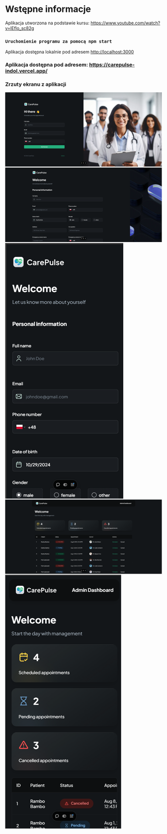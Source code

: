 # Wstępne informacje

Aplikacja utworzona na podstawie kursu: https://www.youtube.com/watch?v=lEflo_sc82g


### `Uruchomienie programu za pomocą npm start`

Aplikacja dostępna lokalnie pod adresem [http://localhost:3000](http://localhost:3000)


### Aplikacja dostępna pod adresem: https://carepulse-indol.vercel.app/

### Zrzuty ekranu z aplikacji
![Strona główna - desktop](public/images/dashboard.png)
![Formularz zapisu](public/images/form.png)
![Formularz zapisu - mobile](public/images/form_mobile.png)
![Admin panel - desktop](public/images/admin_panel.png)
![Admin panel](public/images/admin_panel_mobile.png)


